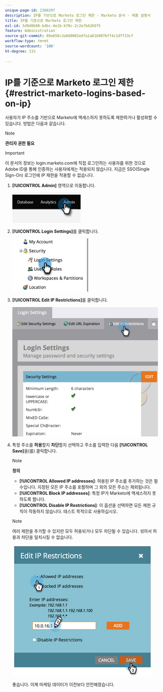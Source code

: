 ```yaml
---
unique-page-id: 2360297
description: IP를 기반으로 Marketo 로그인 제한 - Marketo 문서 - 제품 설명서
title: IP를 기준으로 Marketo 로그인 제한
exl-id: 5d9d0b88-b4bc-4e1b-b70c-2c2e7b4269f5
feature: Administration
source-git-commit: 09a656c3a0d0002edfa1a61b987bff4c1dff33cf
workflow-type: tm+mt
source-wordcount: '180'
ht-degree: 11%

---
```


# IP를 기준으로 Marketo 로그인 제한 {#restrict-marketo-logins-based-on-ip}

사용자가 IP 주소를 기반으로 Marketo에 액세스하지 못하도록 제한하거나 활성화할 수 있습니다. 방법은 다음과 같습니다.

>[!NOTE]
>
>**관리자 권한 필요**

>[!IMPORTANT]
>
>이 문서의 정보는 login.marketo.com에 직접 로그인하는 사용자를 위한 것으로 Adobe ID을 통해 인증하는 사용자에게는 적용되지 않습니다. 지금은 SSO(Single Sign-On) 로그인에 IP 제한을 적용할 수 없습니다.

1. **[!UICONTROL Admin]** 영역으로 이동합니다.

   ![](assets/restrict-marketo-logins-based-on-ip-1.png)

1. **[!UICONTROL Login Settings]**&#x200B;를 클릭합니다.

   ![](assets/restrict-marketo-logins-based-on-ip-2.png)

1. **[!UICONTROL Edit IP Restrictions]**&#x200B;를 클릭합니다.

   ![](assets/restrict-marketo-logins-based-on-ip-3.png)

1. 특정 주소를 **허용**&#x200B;할지 **차단**&#x200B;할지 선택하고 주소를 입력한 다음 **[!UICONTROL Save]**&#x200B;을(를) 클릭합니다.

   >[!NOTE]
   >
   >**정의**
   >
   >* **[!UICONTROL Allowed IP addresses]**: 허용된 IP 주소를 추가하는 것은 필수입니다. 지정된 모든 IP 주소를 포함하며 그 외의 모든 주소는 제외됩니다.
   >* **[!UICONTROL Block IP addresses]**: 특정 IP가 Marketo에 액세스하지 못하도록 합니다.
   >* **[!UICONTROL Disable IP Restrictions]**: 이 옵션을 선택하면 모든 제한 규칙이 작동하지 않습니다. 테스트 목적으로 사용하십시오.

   >[!NOTE]
   >
   >여러 제한을 추가할 수 있지만 모두 허용되거나 모두 차단될 수 있습니다. 섞어서 허용과 차단을 일치시킬 수 없습니다.

   ![](assets/restrict-marketo-logins-based-on-ip-4.png)

   좋습니다. 이제 마케팅 데이터가 이전보다 안전해졌습니다.
